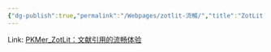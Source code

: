 ```yaml
---
{"dg-publish":true,"permalink":"/Webpages/zotlit-流暢/","title":"ZotLit 流暢引用","tags":["Obsidian","#Zotero"],"created":"2024-08-30T20:57:06.008+08:00","updated":"2024-09-05T00:14:03.343+08:00"}
---
```


Link: [PKMer_ZotLit：文献引用的流畅体验](https://pkmer.cn/Pkmer-Docs/10-obsidian/obsidian%E4%BD%BF%E7%94%A8%E6%8A%80%E5%B7%A7/zotero-obsidian/zotlit%E5%B8%A6%E6%9D%A5%E7%9A%84%E6%96%87%E7%8C%AE%E5%BC%95%E7%94%A8%E6%B5%81%E7%95%85%E4%BD%93%E9%AA%8C/)
